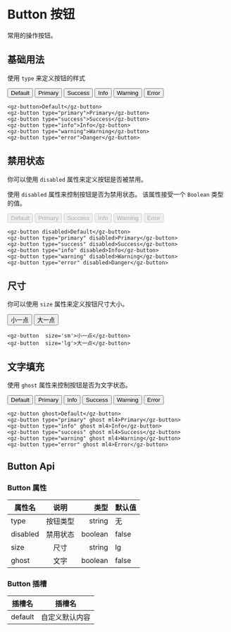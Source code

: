 <script setup>
import {Button} from '@gz-ui/components'
</script>


# Button 按钮
常用的操作按钮。

## 基础用法
使用  `type` 来定义按钮的样式



<div>
<Button >Default</Button>
<Button type="primary" ml4>Primary</Button>
<Button type="success" ml4>Success</Button>
<Button type="info" ml4>Info</Button>
<Button type="warning" ml4>Warning</Button>
<Button type="error" ml4>Error</Button>
</div>

```vue 
<gz-button>Default</gz-button>
<gz-button type="primary">Primary</gz-button>
<gz-button type="success">Success</gz-button>
<gz-button type="info">Info</gz-button>
<gz-button type="warning">Warning</gz-button>
<gz-button type="error">Danger</gz-button>
```

## 禁用状态
你可以使用 `disabled` 属性来定义按钮是否被禁用。

使用 `disabled` 属性来控制按钮是否为禁用状态。 该属性接受一个 `Boolean` 类型的值。

<div>
<Button disabled>Default</Button>
<Button type="primary" ml4 disabled>Primary</Button>
<Button type="success" ml4 disabled>Success</Button>
<Button type="info" ml4 disabled>Info</Button>
<Button type="warning" ml4 disabled>Warning</Button>
<Button type="error" ml4 disabled>Error</Button>
</div>

```vue 
<gz-button disabled>Default</gz-button>
<gz-button type="primary" disabled>Primary</gz-button>
<gz-button type="success" disabled>Success</gz-button>
<gz-button type="info" disabled>Info</gz-button>
<gz-button type="warning" disabled>Warning</gz-button>
<gz-button type="error" disabled>Danger</gz-button>
```

## 尺寸
你可以使用 `size` 属性来定义按钮尺寸大小。


<div>
<Button size='sm' >小一点</Button>
<Button    ml4>大一点</Button>

</div>

```vue 
<gz-button  size='sm'>小一点</gz-button>
<gz-button  size='lg'>大一点</gz-button>
```

## 文字填充
使用 `ghost` 属性来控制按钮是否为文字状态。

<div>
<Button ghost>Default</Button>
    <Button type="primary" ghost ml4>
      Primary
    </Button>
    <Button type="info" ghost ml4>
      Info
    </Button>
    <Button type="success" ghost ml4>
      Success
    </Button>
    <Button type="warning" ghost ml4>
      Warning
    </Button>
    <Button type="error" ghost ml4>
      Error
    </Button>
</div>

``` vue
<gz-button ghost>Default</gz-button>
<gz-button type="primary" ghost ml4>Primary</gz-button>
<gz-button type="info" ghost ml4>Info</gz-button>
<gz-button type="success" ghost ml4>Success</gz-button>
<gz-button type="warning" ghost ml4>Warning</gz-button>
<gz-button type="error" ghost ml4>Error</gz-button>
```

## Button Api
### Button 属性

| 属性名   |   说明   |    类型 | 默认值 |
| -------- | :------: | ------: | ------ |
| type     | 按钮类型 |  string | 无     |
| disabled | 禁用状态 | boolean | false  |
| size     |   尺寸   |  string | lg     |
| ghost    |   文字   | boolean | false  |

### Button 插槽

| 插槽名  |     插槽名     |
| ------- | :------------: |
| default | 自定义默认内容 |
